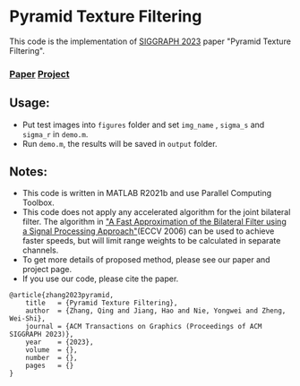 # Pyramid Texture Filtering

This code is the implementation of [SIGGRAPH 2023](https://s2023.siggraph.org/) paper "Pyramid Texture Filtering".

### [Paper](https://arxiv.org/abs/2305.06525)  [Project](https://rewindl.github.io/pyramid_texture_filtering/) 

## Usage:
  - Put test images into `figures` folder and set `img_name` , `sigma_s` and `sigma_r` in `demo.m`.
  - Run `demo.m`, the results will be saved in `output` folder.

## Notes:
  * This code is written in MATLAB R2021b and use Parallel Computing Toolbox.
  * This code does not apply any accelerated algorithm for the joint bilateral filter. The algorithm in ["A Fast Approximation of the Bilateral Filter using a Signal Processing Approach"](https://people.csail.mit.edu/sparis/publi/2006/eccv/Paris_06_Fast_Approximation.pdf)(ECCV 2006) can be used to achieve faster speeds, but will limit range weights to be calculated in separate channels.
  * To get more details of proposed method, please see our paper and project page.
  * If you use our code, please cite the paper. 

```
@article{zhang2023pyramid,
    title   = {Pyramid Texture Filtering},
    author  = {Zhang, Qing and Jiang, Hao and Nie, Yongwei and Zheng, Wei-Shi},
    journal = {ACM Transactions on Graphics (Proceedings of ACM SIGGRAPH 2023)},
    year    = {2023},
    volume  = {},
    number  = {},
    pages   = {}
}
```

